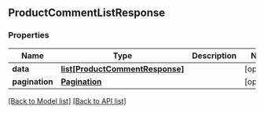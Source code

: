 ## ProductCommentListResponse

### Properties
Name | Type | Description | Notes
------------ | ------------- | ------------- | -------------
**data** | [**list[ProductCommentResponse]**](#ProductCommentResponse) |  | [optional] 
**pagination** | [**Pagination**](#Pagination) |  | [optional] 

[[Back to Model list]](#documentation-for-models) [[Back to API list]](#documentation-for-api-endpoints)


